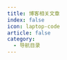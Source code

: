 ```yaml
---
title: 博客相关文章
index: false
icon: laptop-code
article: false
category:
  - 导航目录
---
```


<Catalog />
